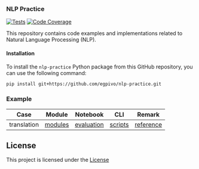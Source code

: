 ### NLP Practice

[![Tests](https://github.com/egpivo/nlp-practice/workflows/CI/badge.svg)](https://github.com/egpivo/nlp-practice/actions)
[![Code Coverage](https://codecov.io/gh/egpivo/nlp-practice/branch/main/graph/badge.svg)](https://codecov.io/gh/egpivo/nlp-practice)

This repository contains code examples and implementations related to Natural Language Processing (NLP).

#### Installation

To install the `nlp-practice` Python package from this GitHub repository, you can use the following command:

```bash
pip install git+https://github.com/egpivo/nlp-practice.git
```

### Example

| Case | Module                                     | Notebook | CLI                                  | Remark                                                                                    |
|------|--------------------------------------------|--------------|--------------------------------------|-------------------------------------------------------------------------------------------|
| translation | [modules](nlp_practice/case/translation)   |[evaluation](examples/translation/notebooks/evaluation.ipynb)| [scripts](examples/translation/cli)  | [reference](https://pytorch.org/tutorials/intermediate/seq2seq_translation_tutorial.html) |

## License

This project is licensed under the [License](LICENSE)
